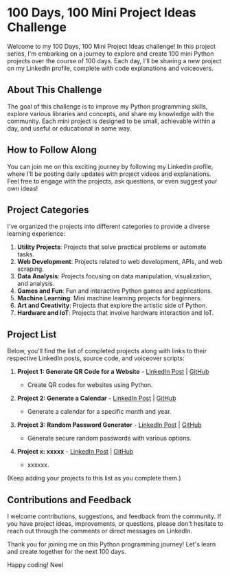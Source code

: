 # 100 Days, 100 Mini Project Ideas Challenge

Welcome to my 100 Days, 100 Mini Project Ideas challenge! In this project series, I'm embarking on a journey to explore and create 100 mini Python projects over the course of 100 days. Each day, I'll be sharing a new project on my LinkedIn profile, complete with code explanations and voiceovers.

## About This Challenge

The goal of this challenge is to improve my Python programming skills, explore various libraries and concepts, and share my knowledge with the community. Each mini project is designed to be small, achievable within a day, and useful or educational in some way.

## How to Follow Along

You can join me on this exciting journey by following my LinkedIn profile, where I'll be posting daily updates with project videos and explanations. Feel free to engage with the projects, ask questions, or even suggest your own ideas!

## Project Categories

I've organized the projects into different categories to provide a diverse learning experience:

1. **Utility Projects**: Projects that solve practical problems or automate tasks.
2. **Web Development**: Projects related to web development, APIs, and web scraping.
3. **Data Analysis**: Projects focusing on data manipulation, visualization, and analysis.
4. **Games and Fun**: Fun and interactive Python games and applications.
5. **Machine Learning**: Mini machine learning projects for beginners.
6. **Art and Creativity**: Projects that explore the artistic side of Python.
7. **Hardware and IoT**: Projects that involve hardware interaction and IoT.

## Project List

Below, you'll find the list of completed projects along with links to their respective LinkedIn posts, source code, and voiceover scripts:

1. **Project 1: Generate QR Code for a Website** - [LinkedIn Post](link) | [GitHub](link)
   - Create QR codes for websites using Python.
    

2. **Project 2: Generate a Calendar** - [LinkedIn Post](link) | [GitHub](link)
   - Generate a calendar for a specific month and year.
    
3. **Project 3: Random Password Generator** - [LinkedIn Post](https://www.linkedin.com/posts/neelmishra07_100days100miniprojects-python-codingchallenge-activity-7109724925518618624-DSdr?utm_source=share&utm_medium=member_desktop) | [GitHub](https://github.com/Neel-07/100-days_100-miniprojects_python/blob/main/Programs/password.py)
   - Generate secure random passwords with various options.
   
4. **Project x: xxxxx** - [LinkedIn Post](link) | [GitHub](link)
   - xxxxxx.
     

(Keep adding your projects to this list as you complete them.)

## Contributions and Feedback

I welcome contributions, suggestions, and feedback from the community. If you have project ideas, improvements, or questions, please don't hesitate to reach out through the comments or direct messages on LinkedIn.

Thank you for joining me on this Python programming journey! Let's learn and create together for the next 100 days.

Happy coding!
Neel
